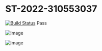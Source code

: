 # ST-2022-310553037



[![Build Status](https://app.travis-ci.com/KaiWang8/ST-2022-310553037.svg?branch=master)](https://app.travis-ci.com/KaiWang8/ST-2022-310553037)
Pass

![image](https://user-images.githubusercontent.com/101326693/158180417-ebe54dc8-d091-4956-a063-fb835d936aeb.png)


![image](https://user-images.githubusercontent.com/101326693/158180486-d976e382-3bf3-4d36-b4e6-41360007eb6a.png)
